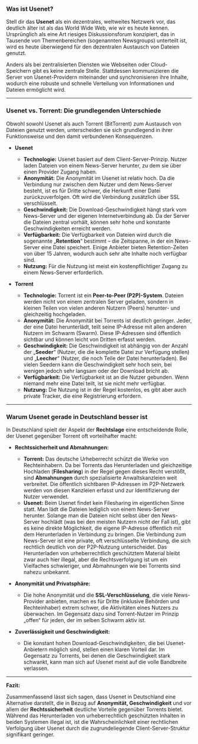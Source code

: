 ### Was ist Usenet?

Stell dir das **Usenet** als ein dezentrales, weltweites Netzwerk vor, das deutlich älter ist als das World Wide Web, wie wir es heute kennen. Ursprünglich als eine Art riesiges Diskussionsforum konzipiert, das in Tausende von Themenbereichen (sogenannten Newsgroups) unterteilt ist, wird es heute überwiegend für den dezentralen Austausch von Dateien genutzt.

Anders als bei zentralisierten Diensten wie Webseiten oder Cloud-Speichern gibt es keine zentrale Stelle. Stattdessen kommunizieren die Server von Usenet-Providern miteinander und synchronisieren ihre Inhalte, wodurch eine robuste und schnelle Verteilung von Informationen und Dateien ermöglicht wird.

---

### Usenet vs. Torrent: Die grundlegenden Unterschiede

Obwohl sowohl Usenet als auch Torrent (BitTorrent) zum Austausch von Dateien genutzt werden, unterscheiden sie sich grundlegend in ihrer Funktionsweise und den damit verbundenen Konsequenzen.

* **Usenet**
    * **Technologie:** Usenet basiert auf dem Client-Server-Prinzip. Nutzer laden Dateien von einem News-Server herunter, zu dem sie über einen Provider Zugang haben.
    * **Anonymität:** Die Anonymität im Usenet ist relativ hoch. Da die Verbindung nur zwischen dem Nutzer und dem News-Server besteht, ist es für Dritte schwer, die Herkunft einer Datei zurückzuverfolgen. Oft wird die Verbindung zusätzlich über SSL verschlüsselt.
    * **Geschwindigkeit:** Die Download-Geschwindigkeit hängt stark vom News-Server und der eigenen Internetverbindung ab. Da der Server die Dateien zentral vorhält, können sehr hohe und konstante Geschwindigkeiten erreicht werden.
    * **Verfügbarkeit:** Die Verfügbarkeit von Dateien wird durch die sogenannte „**Retention**“ bestimmt – die Zeitspanne, in der ein News-Server eine Datei speichert. Einige Anbieter bieten Retention-Zeiten von über 15 Jahren, wodurch auch sehr alte Inhalte noch verfügbar sind.
    * **Nutzung:** Für die Nutzung ist meist ein kostenpflichtiger Zugang zu einem News-Server erforderlich.

* **Torrent**
    * **Technologie:** Torrent ist ein **Peer-to-Peer (P2P)-System**. Dateien werden nicht von einem zentralen Server geladen, sondern in kleinen Teilen von vielen anderen Nutzern (Peers) herunter- und gleichzeitig hochgeladen.
    * **Anonymität:** Die Anonymität bei Torrents ist deutlich geringer. Jeder, der eine Datei herunterlädt, teilt seine IP-Adresse mit allen anderen Nutzern im Schwarm (Swarm). Diese IP-Adressen sind öffentlich sichtbar und können leicht von Dritten erfasst werden.
    * **Geschwindigkeit:** Die Geschwindigkeit ist abhängig von der Anzahl der „**Seeder**“ (Nutzer, die die komplette Datei zur Verfügung stellen) und „**Leecher**“ (Nutzer, die noch Teile der Datei herunterladen). Bei vielen Seedern kann die Geschwindigkeit sehr hoch sein, bei wenigen jedoch sehr langsam oder der Download bricht ab.
    * **Verfügbarkeit:** Die Verfügbarkeit ist an die Nutzer gebunden. Wenn niemand mehr eine Datei teilt, ist sie nicht mehr verfügbar.
    * **Nutzung:** Die Nutzung ist in der Regel kostenlos, es gibt aber auch private Tracker, die eine Registrierung erfordern.

---

### Warum Usenet gerade in Deutschland besser ist

In Deutschland spielt der Aspekt der **Rechtslage** eine entscheidende Rolle, der Usenet gegenüber Torrent oft vorteilhafter macht:

* **Rechtssicherheit und Abmahnungen:**
    * **Torrent:** Das deutsche Urheberrecht schützt die Werke von Rechteinhabern. Da bei Torrents das Herunterladen und gleichzeitige Hochladen (**Filesharing**) in der Regel gegen dieses Recht verstößt, sind **Abmahnungen** durch spezialisierte Anwaltskanzleien weit verbreitet. Die öffentlich sichtbaren IP-Adressen im P2P-Netzwerk werden von diesen Kanzleien erfasst und zur Identifizierung der Nutzer verwendet.
    * **Usenet:** Beim Usenet findet kein Filesharing im eigentlichen Sinne statt. Man lädt die Dateien lediglich von einem News-Server herunter. Solange man die Dateien nicht selbst über den News-Server hochlädt (was bei den meisten Nutzern nicht der Fall ist), gibt es keine direkte Möglichkeit, die eigene IP-Adresse öffentlich mit dem Herunterladen in Verbindung zu bringen. Die Verbindung zum News-Server ist eine private, oft verschlüsselte Verbindung, die sich rechtlich deutlich von der P2P-Nutzung unterscheidet. Das Herunterladen von urheberrechtlich geschütztem Material bleibt zwar auch hier illegal, aber die Rechtsverfolgung ist um ein Vielfaches schwieriger, und Abmahnungen wie bei Torrents sind nahezu unbekannt.

* **Anonymität und Privatsphäre:**
    * Die hohe Anonymität und die **SSL-Verschlüsselung**, die viele News-Provider anbieten, machen es für Dritte (inklusive Behörden und Rechteinhaber) extrem schwer, die Aktivitäten eines Nutzers zu überwachen. Im Gegensatz dazu sind Torrent-Nutzer im Prinzip „offen“ für jeden, der im selben Schwarm aktiv ist.

* **Zuverlässigkeit und Geschwindigkeit:**
    * Die konstant hohen Download-Geschwindigkeiten, die bei Usenet-Anbietern möglich sind, stellen einen klaren Vorteil dar. Im Gegensatz zu Torrents, bei denen die Geschwindigkeit stark schwankt, kann man sich auf Usenet meist auf die volle Bandbreite verlassen.

---

**Fazit:**

Zusammenfassend lässt sich sagen, dass Usenet in Deutschland eine Alternative darstellt, die in Bezug auf **Anonymität, Geschwindigkeit** und vor allem der **Rechtssicherheit** deutliche Vorteile gegenüber Torrents bietet. Während das Herunterladen von urheberrechtlich geschützten Inhalten in beiden Systemen illegal ist, ist die Wahrscheinlichkeit einer rechtlichen Verfolgung über Usenet durch die zugrundeliegende Client-Server-Struktur signifikant geringer.
